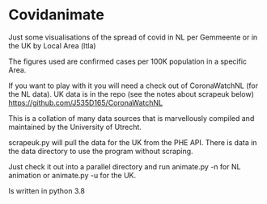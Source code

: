 # Covidanimate
Just some visualisations of the spread of covid in NL per Gemmeente or in the UK by Local Area (ltla)

The figures used are confirmed cases per 100K population in a specific Area.

If you want to play with it you will need a check out of CoronaWatchNL (for the NL data).  UK data is in the repo (see the notes about scrapeuk below)
https://github.com/J535D165/CoronaWatchNL

This is a collation of many data sources that is marvellously compiled and maintained by the University of Utrecht.

scrapeuk.py will pull the data for the UK from the PHE API.
There is data in the data directory to use the program without scraping.

Just check it out into a parallel directory and run animate.py -n for NL animation or animate.py -u for the UK.

Is written in python 3.8
